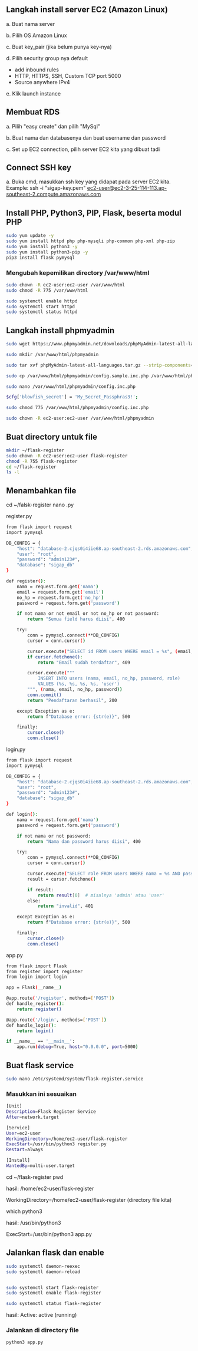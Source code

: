 ## Langkah install server EC2 (Amazon Linux)
a. Buat nama server

b. Pilih OS Amazon Linux

c. Buat key_pair (jika belum punya key-nya)

d. Pilih security group nya default
  - add inbound rules
  - HTTP, HTTPS, SSH, Custom TCP port 5000
  - Source anywhere IPv4

e. Klik launch instance

## Membuat RDS
a. Pilih "easy create" dan pilih "MySql"

b. Buat nama dan databasenya dan buat username dan password

c. Set up EC2 connection, pilih server EC2 kita yang dibuat tadi

## Connect SSH key
a. Buka cmd, masukkan ssh key yang didapat pada server EC2 kita. Example: ssh -i "sigap-key.pem" ec2-user@ec2-3-25-114-113.ap-southeast-2.compute.amazonaws.com

## Install PHP, Python3, PIP, Flask, beserta modul PHP
```bash
sudo yum update -y
sudo yum install httpd php php-mysqli php-common php-xml php-zip
sudo yum install python3 -y
sudo yum install python3-pip -y
pip3 install flask pymysql
```

### Mengubah kepemilikan directory /var/www/html
```bash
sudo chown -R ec2-user:ec2-user /var/www/html
sudo chmod -R 775 /var/www/html
```

```bash
sudo systemctl enable httpd
sudo systemctl start httpd
sudo systemctl status httpd
```

## Langkah install phpmyadmin
```bash
sudo wget https://www.phpmyadmin.net/downloads/phpMyAdmin-latest-all-languages.tar.gz
```
```bash
sudo mkdir /var/www/html/phpmyadmin
```
```bash
sudo tar xvf phpMyAdmin-latest-all-languages.tar.gz --strip-components=1 -C /var/www/html/phpmyadmin
```
``` bash
sudo cp /var/www/html/phpmyadmin/config.sample.inc.php /var/www/html/phpmyadmin/config.inc.php
```
``` bash
sudo nano /var/www/html/phpmyadmin/config.inc.php
```
``` bash
$cfg['blowfish_secret'] = 'My_Secret_Passphras3!';
```
``` bash
sudo chmod 775 /var/www/html/phpmyadmin/config.inc.php
```
``` bash
sudo chown -R ec2-user:ec2-user /var/www/html/phpmyadmin
```

## Buat directory untuk file
```bash
mkdir ~/flask-register
sudo chown -R ec2-user:ec2-user flask-register
chmod -R 755 flask-register
cd ~/flask-register
ls -l
```

## Menambahkan file
cd ~/falsk-register
nano .py

register.py
```bash
from flask import request
import pymysql

DB_CONFIG = {
    "host": "database-2.cjqs0i4iie68.ap-southeast-2.rds.amazonaws.com",
    "user": "root",
    "password": "admin123#",
    "database": "sigap_db"
}

def register():
    nama = request.form.get('nama')
    email = request.form.get('email')
    no_hp = request.form.get('no_hp')
    password = request.form.get('password')

    if not nama or not email or not no_hp or not password:
        return "Semua field harus diisi", 400

    try:
        conn = pymysql.connect(**DB_CONFIG)
        cursor = conn.cursor()

        cursor.execute("SELECT id FROM users WHERE email = %s", (email,))
        if cursor.fetchone():
            return "Email sudah terdaftar", 409

        cursor.execute("""
            INSERT INTO users (nama, email, no_hp, password, role)
            VALUES (%s, %s, %s, %s, 'user')
        """, (nama, email, no_hp, password))
        conn.commit()
        return "Pendaftaran berhasil", 200

    except Exception as e:
        return f"Database error: {str(e)}", 500

    finally:
        cursor.close()
        conn.close()
```

login.py
```bash
from flask import request
import pymysql

DB_CONFIG = {
    "host": "database-2.cjqs0i4iie68.ap-southeast-2.rds.amazonaws.com",
    "user": "root",
    "password": "admin123#",
    "database": "sigap_db"
}

def login():
    nama = request.form.get('nama')
    password = request.form.get('password')

    if not nama or not password:
        return "Nama dan password harus diisi", 400

    try:
        conn = pymysql.connect(**DB_CONFIG)
        cursor = conn.cursor()

        cursor.execute("SELECT role FROM users WHERE nama = %s AND password = %s", (nama, password))
        result = cursor.fetchone()

        if result:
            return result[0]  # misalnya 'admin' atau 'user'
        else:
            return "invalid", 401

    except Exception as e:
        return f"Database error: {str(e)}", 500

    finally:
        cursor.close()
        conn.close()
```

app.py
```bash
from flask import Flask
from register import register
from login import login

app = Flask(__name__)

@app.route('/register', methods=['POST'])
def handle_register():
    return register()

@app.route('/login', methods=['POST'])
def handle_login():
    return login()

if __name__ == '__main__':
    app.run(debug=True, host="0.0.0.0", port=5000)
```

## Buat flask service
```bash
sudo nano /etc/systemd/system/flask-register.service
```

### Masukkan ini sesuaikan
```bash
[Unit]
Description=Flask Register Service
After=network.target

[Service]
User=ec2-user
WorkingDirectory=/home/ec2-user/flask-register
ExecStart=/usr/bin/python3 register.py
Restart=always

[Install]
WantedBy=multi-user.target
```
cd ~/flask-register
pwd

hasil: /home/ec2-user/flask-register

WorkingDirectory=/home/ec2-user/flask-register (directory file kita)

which python3

hasil: /usr/bin/python3

ExecStart=/usr/bin/python3 app.py

## Jalankan flask dan enable
```bash
sudo systemctl daemon-reexec
sudo systemctl daemon-reload


sudo systemctl start flask-register
sudo systemctl enable flask-register
```
```bash
sudo systemctl status flask-register
```
hasil: Active: active (running)

### Jalankan di directory file
```bash
python3 app.py
```
